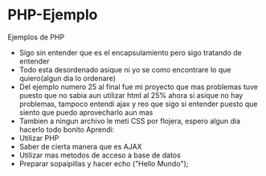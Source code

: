 # PHP-Ejemplo
Ejemplos de PHP
- Sigo sin entender que es el encapsulamiento pero sigo tratando de entender
- Todo esta desordenado asique ni yo se como encontrare lo que quiero(algun dia lo ordenare)
- Del ejemplo numero 25 al final fue mi proyecto que mas problemas tuve puesto que no sabia aun utilizar html al 25% 
ahora si asique no hay problemas, tampoco entendi ajax y reo que sigo si entender puesto que siento que puedo aprovecharlo aun mas
- Tambien a ningun archivo le meti CSS por flojera, espero algun dia hacerlo todo bonito
Aprendi:
- Utilizar PHP
- Saber de cierta manera que es AJAX
- Utilizar mas metodos de acceso a base de datos
- Preparar sopaipillas y hacer echo ("Hello Mundo");
